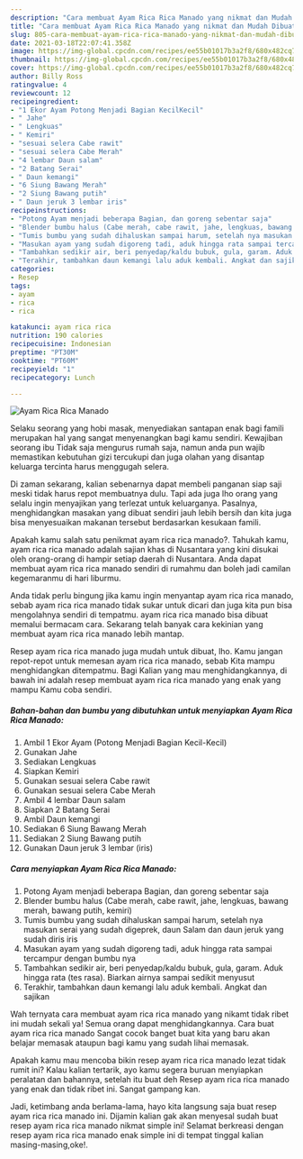 ```yaml
---
description: "Cara membuat Ayam Rica Rica Manado yang nikmat dan Mudah Dibuat"
title: "Cara membuat Ayam Rica Rica Manado yang nikmat dan Mudah Dibuat"
slug: 805-cara-membuat-ayam-rica-rica-manado-yang-nikmat-dan-mudah-dibuat
date: 2021-03-18T22:07:41.358Z
image: https://img-global.cpcdn.com/recipes/ee55b01017b3a2f8/680x482cq70/ayam-rica-rica-manado-foto-resep-utama.jpg
thumbnail: https://img-global.cpcdn.com/recipes/ee55b01017b3a2f8/680x482cq70/ayam-rica-rica-manado-foto-resep-utama.jpg
cover: https://img-global.cpcdn.com/recipes/ee55b01017b3a2f8/680x482cq70/ayam-rica-rica-manado-foto-resep-utama.jpg
author: Billy Ross
ratingvalue: 4
reviewcount: 12
recipeingredient:
- "1 Ekor Ayam Potong Menjadi Bagian KecilKecil"
- " Jahe"
- " Lengkuas"
- " Kemiri"
- "sesuai selera Cabe rawit"
- "sesuai selera Cabe Merah"
- "4 lembar Daun salam"
- "2 Batang Serai"
- " Daun kemangi"
- "6 Siung Bawang Merah"
- "2 Siung Bawang putih"
- " Daun jeruk 3 lembar iris"
recipeinstructions:
- "Potong Ayam menjadi beberapa Bagian, dan goreng sebentar saja"
- "Blender bumbu halus (Cabe merah, cabe rawit, jahe, lengkuas, bawang merah, bawang putih, kemiri)"
- "Tumis bumbu yang sudah dihaluskan sampai harum, setelah nya masukan serai yang sudah digeprek, daun Salam dan daun jeruk yang sudah diris iris"
- "Masukan ayam yang sudah digoreng tadi, aduk hingga rata sampai tercampur dengan bumbu nya"
- "Tambahkan sedikir air, beri penyedap/kaldu bubuk, gula, garam. Aduk hingga rata (tes rasa). Biarkan airnya sampai sedikit menyusut"
- "Terakhir, tambahkan daun kemangi lalu aduk kembali. Angkat dan sajikan"
categories:
- Resep
tags:
- ayam
- rica
- rica

katakunci: ayam rica rica 
nutrition: 190 calories
recipecuisine: Indonesian
preptime: "PT30M"
cooktime: "PT60M"
recipeyield: "1"
recipecategory: Lunch

---
```



![Ayam Rica Rica Manado](https://img-global.cpcdn.com/recipes/ee55b01017b3a2f8/680x482cq70/ayam-rica-rica-manado-foto-resep-utama.jpg)

Selaku seorang yang hobi masak, menyediakan santapan enak bagi famili merupakan hal yang sangat menyenangkan bagi kamu sendiri. Kewajiban seorang ibu Tidak saja mengurus rumah saja, namun anda pun wajib memastikan kebutuhan gizi tercukupi dan juga olahan yang disantap keluarga tercinta harus menggugah selera.

Di zaman  sekarang, kalian sebenarnya dapat membeli panganan siap saji meski tidak harus repot membuatnya dulu. Tapi ada juga lho orang yang selalu ingin menyajikan yang terlezat untuk keluarganya. Pasalnya, menghidangkan masakan yang dibuat sendiri jauh lebih bersih dan kita juga bisa menyesuaikan makanan tersebut berdasarkan kesukaan famili. 



Apakah kamu salah satu penikmat ayam rica rica manado?. Tahukah kamu, ayam rica rica manado adalah sajian khas di Nusantara yang kini disukai oleh orang-orang di hampir setiap daerah di Nusantara. Anda dapat membuat ayam rica rica manado sendiri di rumahmu dan boleh jadi camilan kegemaranmu di hari liburmu.

Anda tidak perlu bingung jika kamu ingin menyantap ayam rica rica manado, sebab ayam rica rica manado tidak sukar untuk dicari dan juga kita pun bisa mengolahnya sendiri di tempatmu. ayam rica rica manado bisa dibuat memalui bermacam cara. Sekarang telah banyak cara kekinian yang membuat ayam rica rica manado lebih mantap.

Resep ayam rica rica manado juga mudah untuk dibuat, lho. Kamu jangan repot-repot untuk memesan ayam rica rica manado, sebab Kita mampu menghidangkan ditempatmu. Bagi Kalian yang mau menghidangkannya, di bawah ini adalah resep membuat ayam rica rica manado yang enak yang mampu Kamu coba sendiri.

<!--inarticleads1-->

##### Bahan-bahan dan bumbu yang dibutuhkan untuk menyiapkan Ayam Rica Rica Manado:

1. Ambil 1 Ekor Ayam (Potong Menjadi Bagian Kecil-Kecil)
1. Gunakan  Jahe
1. Sediakan  Lengkuas
1. Siapkan  Kemiri
1. Gunakan sesuai selera Cabe rawit
1. Gunakan sesuai selera Cabe Merah
1. Ambil 4 lembar Daun salam
1. Siapkan 2 Batang Serai
1. Ambil  Daun kemangi
1. Sediakan 6 Siung Bawang Merah
1. Sediakan 2 Siung Bawang putih
1. Gunakan  Daun jeruk 3 lembar (iris)




<!--inarticleads2-->

##### Cara menyiapkan Ayam Rica Rica Manado:

1. Potong Ayam menjadi beberapa Bagian, dan goreng sebentar saja
1. Blender bumbu halus (Cabe merah, cabe rawit, jahe, lengkuas, bawang merah, bawang putih, kemiri)
1. Tumis bumbu yang sudah dihaluskan sampai harum, setelah nya masukan serai yang sudah digeprek, daun Salam dan daun jeruk yang sudah diris iris
1. Masukan ayam yang sudah digoreng tadi, aduk hingga rata sampai tercampur dengan bumbu nya
1. Tambahkan sedikir air, beri penyedap/kaldu bubuk, gula, garam. Aduk hingga rata (tes rasa). Biarkan airnya sampai sedikit menyusut
1. Terakhir, tambahkan daun kemangi lalu aduk kembali. Angkat dan sajikan




Wah ternyata cara membuat ayam rica rica manado yang nikamt tidak ribet ini mudah sekali ya! Semua orang dapat menghidangkannya. Cara buat ayam rica rica manado Sangat cocok banget buat kita yang baru akan belajar memasak ataupun bagi kamu yang sudah lihai memasak.

Apakah kamu mau mencoba bikin resep ayam rica rica manado lezat tidak rumit ini? Kalau kalian tertarik, ayo kamu segera buruan menyiapkan peralatan dan bahannya, setelah itu buat deh Resep ayam rica rica manado yang enak dan tidak ribet ini. Sangat gampang kan. 

Jadi, ketimbang anda berlama-lama, hayo kita langsung saja buat resep ayam rica rica manado ini. Dijamin kalian gak akan menyesal sudah buat resep ayam rica rica manado nikmat simple ini! Selamat berkreasi dengan resep ayam rica rica manado enak simple ini di tempat tinggal kalian masing-masing,oke!.


